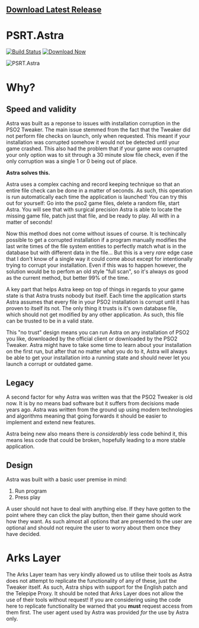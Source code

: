 ## [**Download Latest Release**](https://github.com/Yen/PSRT.Astra/releases/latest)

# PSRT.Astra

[![Build Status](https://dev.azure.com/PSRT/PSRT.Astra/_apis/build/status/Yen.PSRT.Astra)](https://dev.azure.com/PSRT/PSRT.Astra/_build/latest?definitionId=1)
[![Download Now](https://img.shields.io/github/downloads/Yen/PSRT.Astra/total.svg?style=popout)](https://github.com/Yen/PSRT.Astra/releases/latest)

![PSRT.Astra](https://i.imgur.com/hkFRNS8.png)

# Why?

## Speed and validity

Astra was built as a reponse to issues with installation corruption in the PSO2 Tweaker. The main issue stemmed from the fact that the Tweaker did not perform file checks on launch, only when requested. This meant if your installation was corrupted somehow it would not be detected until your game crashed. This also had the problem that if your game _was_ corrupted your only option was to sit through a 30 minute slow file check, even if the only corruption was a single 1 or 0 being out of place.

**Astra solves this.**

Astra uses a complex caching and record keeping technique so that an entire file check can be done in a matter of seconds. As such, this operation is run automatically each time the application is launched! You can try this out for yourself: Go into the pso2 game files, delete a random file, start Astra. You will see that with surgical precision Astra is able to locate the missing game file, patch just that file, and be ready to play. All with in a matter of seconds!

Now this method does not come without issues of course. It is techincally possible to get a corrupted installation if a program manually modifies the last write times of the file system entities to perfectly match what is in the database but with different data in the file... But this is a very _rare_ edge case that I don't know of a single way it could come about except for intentionally trying to corrupt your installation. Even if this was to happen however, the solution would be to perfom an old style "full scan", so it's always _as_ good as the current method, but better 99% of the time.

A key part that helps Astra keep on top of things in regards to your game state is that Astra trusts nobody but itself. Each time the application starts Astra assumes that every file in your PSO2 installation is corrupt until it has proven to itself its not. The only thing it trusts is it's own database file, which should not get modified by any other application. As such, this file can be trusted to be in a valid state.

This "no trust" design means you can run Astra on any installation of PSO2 you like, downloaded by the official client or downloaded by the PSO2 Tweaker. Astra might have to take some time to learn about your installation on the first run, but after that no matter what you do to it, Astra will always be able to get your installation into a running state and should never let you launch a corrupt or outdated game.

## Legacy 

A second factor for why Astra was written was that the PSO2 Tweaker is old now. It is by no means bad software but it suffers from decisions made years ago. Astra was written from the ground up using modern technologies and algorithms meaning that going forwards it should be easier to implement and extend new features.

Astra being new also means there is _considerably_ less code behind it, this means less code that could be broken, hopefully leading to a more stable application.

## Design

Astra was built with a basic user premise in mind:
1. Run program
2. Press play

A user should not have to deal with anything else. If they have gotten to the point where they can click the play button, then their game should work how they want. As such almost all options that are presented to the user are optional and should not require the user to worry about them once they have decided.

# Arks Layer

The Arks Layer team has very kindly allowed us to utilise their tools as Astra does not attempt to replicate the functionality of any of these, just the Tweaker itself. As such, Astra ships with support for the English patch and the Telepipe Proxy. It should be noted that Arks Layer does not allow the use of their tools without request! If you are considering using the code here to replicate functionality be warned that you **must** request access from them first. The user agent used by Astra was provided _for_ the use by Astra only.
